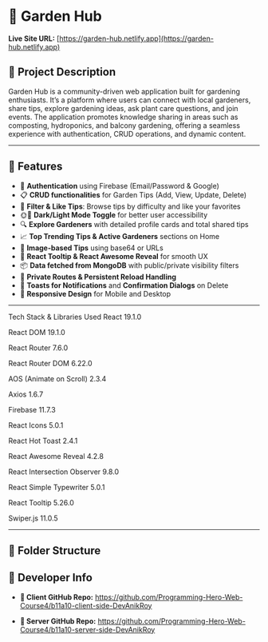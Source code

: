 # 🌿 Garden Hub

**Live Site URL:** [https://garden-hub.netlify.app](https://garden-hub.netlify.app)

## 📌 Project Description

Garden Hub is a community-driven web application built for gardening enthusiasts. It’s a platform where users can connect with local gardeners, share tips, explore gardening ideas, ask plant care questions, and join events. The application promotes knowledge sharing in areas such as composting, hydroponics, and balcony gardening, offering a seamless experience with authentication, CRUD operations, and dynamic content.

---

## 🚀 Features

- 🔐 **Authentication** using Firebase (Email/Password & Google)
- 📋 **CRUD functionalities** for Garden Tips (Add, View, Update, Delete)
- 🌱 **Filter & Like Tips**: Browse tips by difficulty and like your favorites
- 🌞🌚 **Dark/Light Mode Toggle** for better user accessibility
- 🔍 **Explore Gardeners** with detailed profile cards and total shared tips
- 📈 **Top Trending Tips & Active Gardeners** sections on Home
- 📸 **Image-based Tips** using base64 or URLs
- 🧠 **React Tooltip & React Awesome Reveal** for smooth UX
- 📦 **Data fetched from MongoDB** with public/private visibility filters
- 🔄 **Private Routes & Persistent Reload Handling**
- 💬 **Toasts for Notifications** and **Confirmation Dialogs** on Delete
- 🎨 **Responsive Design** for Mobile and Desktop

---

 Tech Stack & Libraries Used
React 19.1.0

React DOM 19.1.0

React Router 7.6.0

React Router DOM 6.22.0

AOS (Animate on Scroll) 2.3.4

Axios 1.6.7

Firebase 11.7.3

React Icons 5.0.1

React Hot Toast 2.4.1

React Awesome Reveal 4.2.8

React Intersection Observer 9.8.0

React Simple Typewriter 5.0.1

React Tooltip 5.26.0

Swiper.js 11.0.5

---

## 📁 Folder Structure

## 🧠 Developer Info

- **🔗 Client GitHub Repo:** https://github.com/Programming-Hero-Web-Course4/b11a10-client-side-DevAnikRoy

- **🔗 Server GitHub Repo:** https://github.com/Programming-Hero-Web-Course4/b11a10-server-side-DevAnikRoy
